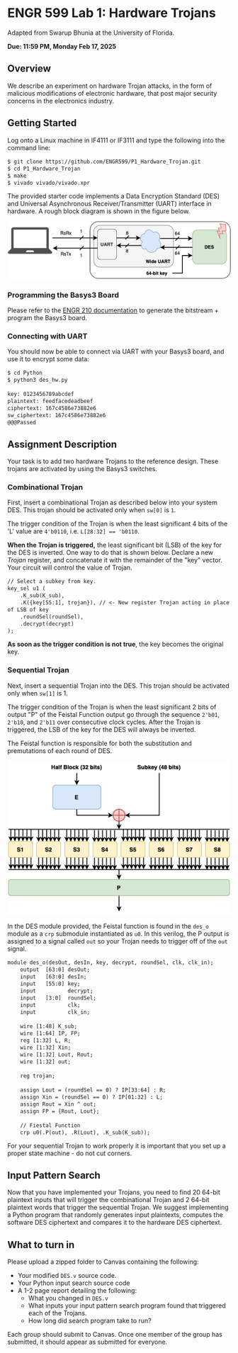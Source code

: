 # ENGR 599 Lab 1: Hardware Trojans
Adapted from Swarup Bhunia at the University of Florida.

**Due: 11:59 PM, Monday Feb 17, 2025**

## Overview
We describe an experiment on hardware Trojan attacks, in the form of malicious modifications of electronic hardware, that post major security concerns in the electronics industry.

## Getting Started
Log onto a Linux machine in IF4111 or IF3111 and type the following into the command line:

```
$ git clone https://github.com/ENGR599/P1_Hardware_Trojan.git
$ cd P1_Hardware_Trojan
$ make
$ vivado vivado/vivado.xpr
```

The provided starter code implements a Data Encryption Standard (DES) and Universal Asynchronous Receiver/Transmitter (UART) interface in hardware. A rough block diagram is shown in the figure below.

![Block Diagram of Design](./img/hardware_security_p1_i1.png)

### Programming the Basys3 Board
Please refer to the [ENGR 210 documentation](https://engr210.github.io/projects/vivado_tutorial) to generate the bitstream + program the Basys3 board.

### Connecting with UART
You should now be able to connect via UART with your Basys3 board, and use it to encrypt some data:
```
$ cd Python
$ python3 des_hw.py

key: 0123456789abcdef
plaintext: feedfacedeadbeef
ciphertext: 167c4586e73882e6
sw_ciphertext: 167c4586e73882e6
@@@Passed
```

## Assignment Description
Your task is to add two hardware Trojans to the reference design. These trojans are activated by using the Basys3 switches. 

### Combinational Trojan
First, insert a combinational Trojan as described below into your system DES. This trojan should be activated only when `sw[0]` is `1`.

The trigger condition of the Trojan is when the least significant 4 bits of the 'L' value are `4'b0110`, i.e. `L[28:32] == 'b0110`.

**When the Trojan is triggered,** the least significant bit (LSB) of the key for the DES is inverted. One way to do that is shown below. Declare a new *Trojan* register, and concatenate it with the remainder of the "key" vector. Your circuit will control the value of Trojan.

```
// Select a subkey from key.
key_sel u1 (
    .K_sub(K_sub),
    .K({key[55:1], trojan}), // <- New register Trojan acting in place of LSB of key
    .roundSel(roundSel),
    .decrypt(decrypt)
);
```

**As soon as the trigger condition is not true**, the key becomes the original key.

### Sequential Trojan
Next, insert a sequential Trojan into the DES. This trojan should be activated only when `sw[1]` is 1. 

The trigger condition of the Trojan is when the least significant 2 bits of output "P" of the Feistal Function output go through the sequence `2'b01`, `2'b10`, and `2'b11` over consecutive clock cycles. After the Trojan is triggered, the LSB of the key for the DES will always be inverted.

The Feistal function is responsible for both the substitution and premutations of each round of DES.

![DES Operation](./img/hardware_security_p1_i2.png)

In the DES module provided, the Feistal function is found in the `des_o` module as a `crp` submodule instantiated as `u0`. In this verilog, the P output is assigned to a signal called `out` so your Trojan needs to trigger off of the `out` signal. 

```
module des_o(desOut, desIn, key, decrypt, roundSel, clk, clk_in);
    output  [63:0] desOut;
    input   [63:0] desIn;
    input   [55:0] key;
    input          decrypt;
    input   [3:0]  roundSel;
    input          clk;
    input          clk_in;

    wire [1:48] K_sub;
    wire [1:64] IP, FP;
    reg [1:32] L, R;
    wire [1:32] Xin;
    wire [1:32] Lout, Rout;
    wire [1:32] out;

    reg trojan;

    assign Lout = (roundSel == 0) ? IP[33:64] : R;
    assign Xin = (roundSel == 0) ? IP[01:32] : L;
    assign Rout = Xin ^ out;
    assign FP = {Rout, Lout};

    // Fiestal Function
    crp u0(.P(out), .R(Lout), .K_sub(K_sub));
```

For your sequential Trojan to work properly it is important that you set up a proper state machine - do not cut corners.

## Input Pattern Search
Now that you have implemented your Trojans, you need to find 20 64-bit plaintext inputs that will trigger the combinational Trojan and 2 64-bit plaintext words that trigger the sequential Trojan. We suggest implementing a Python program that randomly generates input plaintexts, computes the software DES ciphertext and compares it to the hardware DES ciphertext.

## What to turn in
Please upload a zipped folder to Canvas containing the following:
- Your modified `DES.v` source code.
- Your Python input search source code
- A 1-2 page report detailing the following:
    - What you changed in `DES.v`
    - What inputs your input pattern search program found that triggered each of the Trojans.
    - How long did search program take to run?

Each group should submit to Canvas. Once one member of the group has submitted, it should appear as submitted for everyone.
